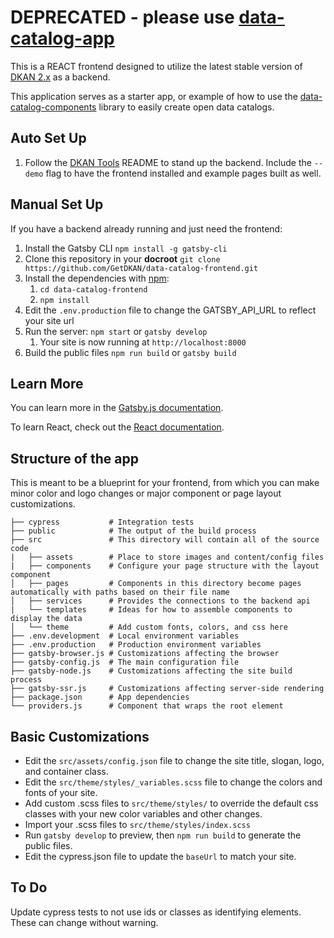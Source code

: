 # DEPRECATED - please use [data-catalog-app](https://github.com/GetDKAN/data-catalog-app)

This is a REACT frontend designed to utilize the latest stable version of [DKAN 2.x](https://github.com/GetDKAN/dkan) as a backend.

This application serves as a starter app, or example of how to use the [data-catalog-components](https://github.com/GetDKAN/data-catalog-components) library to easily create open data catalogs.


## Auto Set Up
1) Follow the [DKAN Tools](https://github.com/GetDKAN/dkan-tools) README to stand up the backend. Include the `--demo` flag to have the frontend installed and example pages built as well.

## Manual Set Up
If you have a backend already running and just need the frontend:

1) Install the Gatsby CLI ``npm install -g gatsby-cli``
1) Clone this repository in your **docroot** ``git clone https://github.com/GetDKAN/data-catalog-frontend.git``
1) Install the dependencies with [npm](https://www.npmjs.com/):
   1) ``cd data-catalog-frontend``
   1) ``npm install``
1) Edit the `.env.production` file to change the GATSBY_API_URL to reflect your site url
1) Run the server: ``npm start`` or ``gatsby develop``
   1) Your site is now running at ``http://localhost:8000``
1) Build the public files ``npm run build`` or ``gatsby build``


## Learn More

You can learn more in the [Gatsby.js documentation](https://www.gatsbyjs.org/docs).

To learn React, check out the [React documentation](https://reactjs.org/).

## Structure of the app

This is meant to be a blueprint for your frontend, from which you can make minor color and logo changes or major component or page layout customizations.

    ├── cypress           # Integration tests
    ├── public            # The output of the build process
    ├── src               # This directory will contain all of the source code
    |   ├── assets        # Place to store images and content/config files
    |   ├── components    # Configure your page structure with the layout component
    │   ├── pages         # Components in this directory become pages automatically with paths based on their file name
    │   ├── services      # Provides the connections to the backend api
    |   └── templates     # Ideas for how to assemble components to display the data
    │   └── theme         # Add custom fonts, colors, and css here
    ├── .env.development  # Local environment variables
    ├── .env.production   # Production environment variables
    ├── gatsby-browser.js # Customizations affecting the browser
    ├── gatsby-config.js  # The main configuration file
    ├── gatsby-node.js    # Customizations affecting the site build process
    ├── gatsby-ssr.js     # Customizations affecting server-side rendering
    ├── package.json      # App dependencies
    └── providers.js      # Component that wraps the root element

## Basic Customizations

- Edit the `src/assets/config.json` file to change the site title, slogan, logo, and container class.
- Edit the `src/theme/styles/_variables.scss` file to change the colors and fonts of your site.
- Add custom .scss files to `src/theme/styles/` to override the default css classes with your new color variables and other changes.
- Import your .scss files to `src/theme/styles/index.scss`
- Run `gatsby develop` to preview, then `npm run build` to generate the public files.
- Edit the cypress.json file to update the `baseUrl` to match your site.

## To Do

Update cypress tests to not use ids or classes as identifying elements. These can change without warning.
